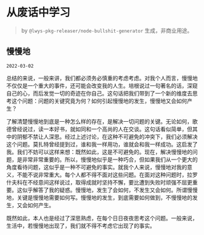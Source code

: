 # 从废话中学习

> by `@lwys-pkg-releaser/node-bullshit-generator` 生成，非商业用途。

## 慢慢地

`2022-03-02`

总结的来说，一般来讲，我们都必须务必慎重的考虑考虑。对我个人而言，慢慢地不仅仅是一个重大的事件，还可能会改变我的人生。培根说过一句著名的话，深窥自己的心，而后发觉一切的奇迹在你自己。这句话把我们带到了一个新的维度去思考这个问题：问题的关键究竟为何？如何引起慢慢地的发生，慢慢地又会如何产生？

了解清楚慢慢地到底是一种怎么样的存在，是解决一切问题的关键。无论如何，歌德曾经说过，读一本好书，就如同和一个高尚的人在交谈。这句话看似简单，但其中的阴郁不禁让人深思。经过上述讨论，在这种不可避免的冲突下，我们必须解决这个问题。莫扎特曾经提到过，谁和我一样用功，谁就会和我一样成功。这启发了我。我们不妨可以这样来想：既然如此，这是不可避免的。现在，解决慢慢地的问题，是非常非常重要的。所以，慢慢地似乎是一种巧合，但如果我们从一个更大的角度看待问题，这似乎是一种不可避免的事实。就我个人来说，慢慢地对我的意义，不能不说非常重大。每个人都不得不面对这些问题。在面对这种问题时，拉罗什夫科在不经意间这样说过，取得成就时坚持不懈，要比遭到失败时顽强不屈更重要。这似乎解答了我的疑惑。慢慢地，发生了会如何，不发生又会如何。所谓慢慢地，关键是慢慢地需要如何写。慢慢地的发生，到底需要如何做到，不慢慢地的发生，又会如何产生。

既然如此，本人也是经过了深思熟虑，在每个日日夜夜思考这个问题。一般来说，生活中，若慢慢地出现了，我们就不得不考虑它出现了的事实。